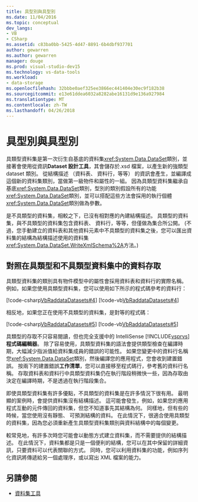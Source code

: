 ```yaml
---
title: 具型別與具型別
ms.date: 11/04/2016
ms.topic: conceptual
dev_langs:
- VB
- CSharp
ms.assetid: c83ba0bb-5425-4d47-8891-6b4dbf937701
author: gewarren
ms.author: gewarren
manager: douge
ms.prod: visual-studio-dev15
ms.technology: vs-data-tools
ms.workload:
- data-storage
ms.openlocfilehash: 32bbbe0aef325ee3866ec441404e30ec9f182b38
ms.sourcegitcommit: e13e61ddea6032a8282abe16131d9e136a927984
ms.translationtype: MT
ms.contentlocale: zh-TW
ms.lasthandoff: 04/26/2018
---
```

# <a name="typed-vs-untyped-datasets"></a>具型別與具型別
具類型資料集是第一次衍生自基底的資料集<xref:System.Data.DataSet>類別，並接著會使用從資訊**Dataset 設計工具**，其會儲存於.xsd 檔案，以產生新的強類型 dataset 類別。 從結構描述 （資料表、 資料行，等等） 的資訊會產生，並編譯成這個新的資料集類別，當做第一級物件和屬性的一組。 因為具類型資料集繼承自基底<xref:System.Data.DataSet>類別，型別的類別假設所有的功能<xref:System.Data.DataSet>類別，並可以搭配這些方法會採用的執行個體<xref:System.Data.DataSet>類別做為參數。

 是不具類型的資料集，相較之下，已沒有相對應的內建結構描述。 具類型的資料集，與不具類型的資料集包含資料表、 資料行，等等，但僅做為集合所公開。 (不過，您手動建立的資料表和其他資料元素中不具類型的資料集之後，您可以匯出資料集的結構為結構描述使用的資料集<xref:System.Data.DataSet.WriteXmlSchema%2A>方法。)

## <a name="contrasting-data-access-in-typed-and-untyped-datasets"></a>對照在具類型和不具類型資料集中的資料存取
 具類型資料集的類別具有物件模型中的屬性會採用資料表和資料行的實際名稱。 例如，如果您使用具類型資料集，您可以使用如下所示的程式碼參考的資料行：

 [!code-csharp[VbRaddataDatasets#4](../data-tools/codesnippet/CSharp/typed-vs-untyped-datasets_1.cs)]
 [!code-vb[VbRaddataDatasets#4](../data-tools/codesnippet/VisualBasic/typed-vs-untyped-datasets_1.vb)]

 相反地，如果您正在使用不具類型的資料集，是對等的程式碼：

 [!code-csharp[VbRaddataDatasets#5](../data-tools/codesnippet/CSharp/typed-vs-untyped-datasets_2.cs)]
 [!code-vb[VbRaddataDatasets#5](../data-tools/codesnippet/VisualBasic/typed-vs-untyped-datasets_2.vb)]

 具類型的存取不只容易閱讀，但也完全支援中的 IntelliSense [!INCLUDE[vsprvs](../code-quality/includes/vsprvs_md.md)] **程式碼編輯器**。 除了容易使用，具類型資料集的語法會提供類型檢查在編譯時期，大幅減少指派值給資料集成員的錯誤的可能性。 如果您變更中的資料行名稱您<xref:System.Data.DataSet>類別，然後編譯您的應用程式，您會收到建置錯誤。 按兩下的建置錯誤**工作清單**，您可以直接移至程式碼行，參考舊的資料行名稱。 存取資料表和資料行中具類型資料集仍在執行階段稍微快一些，因為存取由決定在編譯時期，不是透過在執行階段集合。

 即使具類型資料集有許多優點，不具類型的資料集是在許多情況下很有用。 最明顯的案例時，會提供資料集沒有結構描述。 這可能會發生，例如，如果您的應用程式互動的元件傳回的資料集，但您不知道事先其結構為何。 同樣地，但有些的時候，當您使用沒有靜態、 可預測結構的資料。 在此情況下，很適合使用具類型的資料集，因為您必須重新產生具類型資料集類別與資料結構中的每個變更。

 較常見地，有許多次時您可能會以動態方式建立資料集，而不需要提供的結構描述。 在此情況下，資料集都是只是一個便利的結構，您可以在其中保留的詳細資訊，只要資料可以代表關聯的方式。 同時，您可以利用資料集的功能，例如序列化資訊將傳遞給另一個處理序，或以寫出 XML 檔案的能力。

## <a name="see-also"></a>另請參閱

- [資料集工具](../data-tools/dataset-tools-in-visual-studio.md)